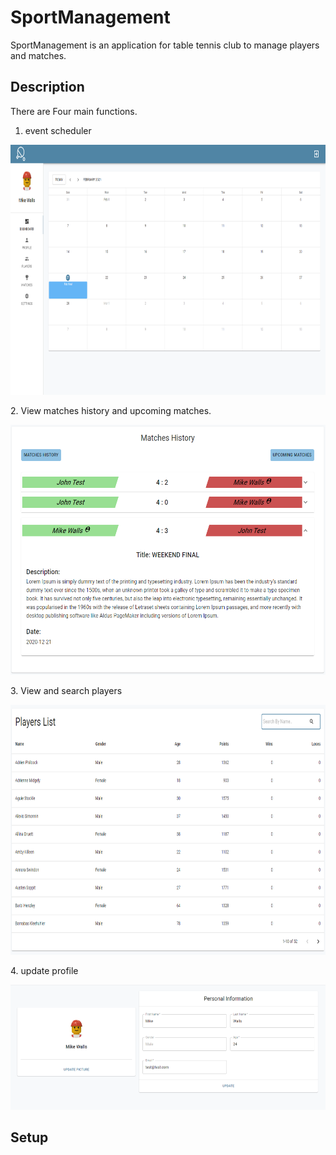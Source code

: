 # SportManagement
SportManagement is an application for table tennis club to manage players and matches. 

## Description
There are Four main functions.
1. event scheduler
<p align="center">
<img src='image/schdule.PNG' width='650' height='400' />
<p>
2. View matches history and upcoming matches. 
<p align="center">
<img src='image/matchesHistory.PNG' width='650' height='400' />
<p>
3. View and search players
<p align="center">
<img src='image/ViewPlayers.PNG' width='650' height='400' />
<p>
4. update profile
<p align="center">
<img src='image/updateProfile.PNG' width='650' height='200' />
<p>


##  Setup
